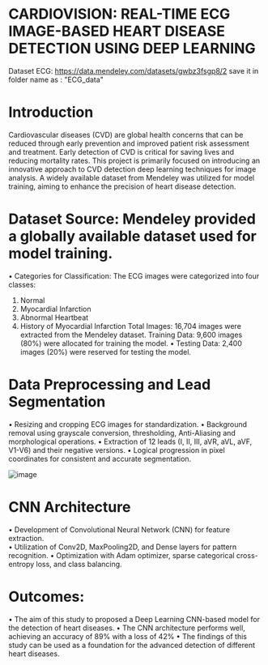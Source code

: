 # CARDIOVISION: REAL-TIME ECG IMAGE-BASED HEART DISEASE DETECTION USING DEEP LEARNING
Dataset ECG: https://data.mendeley.com/datasets/gwbz3fsgp8/2 
save it in folder name as : "ECG_data"
# Introduction
Cardiovascular diseases (CVD) are global health concerns that can be reduced through early prevention and improved patient risk assessment and treatment. 
Early detection of CVD is critical for saving lives and reducing mortality rates. This project is primarily focused on introducing an innovative approach to CVD detection deep learning techniques for image analysis. 
A widely available dataset from Mendeley was utilized for model training, aiming to enhance the precision of heart disease detection.
# Dataset Source: Mendeley provided a globally available dataset used for model training.
•	Categories for Classification: The ECG images were categorized into four classes:
1.	Normal
2.	Myocardial Infarction
3.	Abnormal Heartbeat
4.	History of Myocardial Infarction
Total Images: 16,704 images were extracted from the Mendeley dataset.
Training Data: 9,600 images (80%) were allocated for training the model.
•	Testing Data: 2,400 images (20%) were reserved for testing the model.

# Data Preprocessing and Lead Segmentation
•	Resizing and cropping ECG images for standardization.
•	Background removal using grayscale conversion, thresholding, Anti-Aliasing and morphological operations.
•	Extraction of 12 leads (I, II, III, aVR, aVL, aVF, V1-V6) and their negative versions.
•	Logical progression in pixel coordinates for consistent and accurate segmentation.

![image](https://github.com/SaqlainXoas/CardioVision_project/assets/104307095/37812015-2dee-441e-8ef4-467115f0766d)

# CNN Architecture
•	Development of Convolutional Neural Network (CNN) for feature extraction. <br>
•	Utilization of Conv2D, MaxPooling2D, and Dense layers for pattern recognition.
•	Optimization with Adam optimizer, sparse categorical cross-entropy loss, and class balancing.

# Outcomes:
•	The aim of this study to proposed a Deep Learning CNN-based model for the detection of heart diseases.
•	The CNN architecture performs well, achieving an accuracy of 89% with a loss of 42%
•	The findings of this study can be used as a foundation for the advanced detection of different heart diseases.



